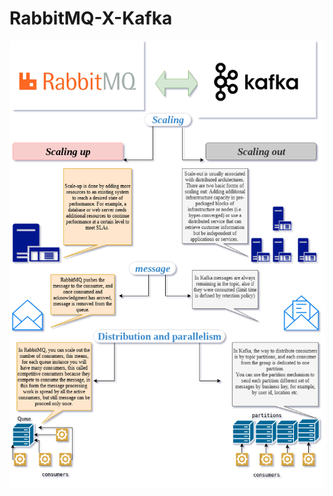 # RabbitMQ-X-Kafka

![alt text](https://github.com/JfEstrela/RabbitMQ-X-Kafka/blob/master/Comparation%20RabbitMQ%20X%20Kafka.png)

